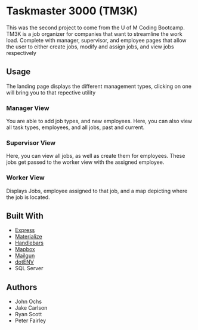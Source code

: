 # Taskmaster 3000 (TM3K)
This was the second project to come from the U of M Coding Bootcamp. TM3K is a job organizer for companies that want to streamline the work load. Complete with manager, supervisor, and employee pages that allow the user to either create jobs, modify and assign jobs, and view jobs respectively

## Usage
The landing page displays the different management types, clicking on one will bring you to that repective utility

### Manager View
You are able to add job types, and new employees. Here, you can also view all task types, employees, and all jobs, past and current.

### Supervisor View
Here, you can view all jobs, as well as create them for employees. These jobs get passed to the worker view with the assigned employee.

### Worker View
Displays Jobs, employee assigned to that job, and a map depicting where the job is located.

## Built With
* [Express](https://expressjs.com)
* [Materialize](https://materializecss.com)
* [Handlebars](https://handlebarsjs.com)
* [Mapbox](https://www.mapbox.com/about/maps/)
* [Mailgun](https://www.mailgun.com)
* [dotENV](https://www.npmjs.com/package/dotenv)
* SQL Server

## Authors
* John Ochs
* Jake Carlson
* Ryan Scott
* Peter Fairley
